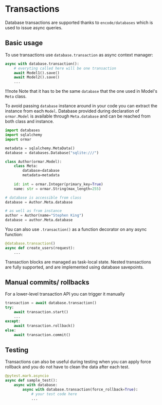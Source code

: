 # Transactions

Database transactions are supported thanks to `encode/databases` which is used to issue async queries.

## Basic usage

To use transactions use `database.transaction` as async context manager:

```python
async with database.transaction():
    # everyting called here will be one transaction
    await Model1().save()
    await Model2().save()
    ...
```

!!!note
    Note that it has to be the same `database` that the one used in Model's `Meta` class.

To avoid passing `database` instance around in your code you can extract the instance from each `Model`.
Database provided during declaration of `ormar.Model` is available through `Meta.database` and can
be reached from both class and instance.

```python
import databases
import sqlalchemy
import ormar

metadata = sqlalchemy.MetaData()
database = databases.Database("sqlite:///")

class Author(ormar.Model):
    class Meta:
        database=database
        metadata=metadata
    
    id: int = ormar.Integer(primary_key=True)
    name: str = ormar.String(max_length=255)

# database is accessible from class
database = Author.Meta.database

# as well as from instance
author = Author(name="Stephen King")
database = author.Meta.database

```

You can also use `.transaction()` as a function decorator on any async function:

```python
@database.transaction()
async def create_users(request):
    ...
```

Transaction blocks are managed as task-local state. Nested transactions
are fully supported, and are implemented using database savepoints.

## Manual commits/ rollbacks

For a lower-level transaction API you can trigger it manually

```python
transaction = await database.transaction()
try:
    await transaction.start()
    ...
except:
    await transaction.rollback()
else:
    await transaction.commit()
```


## Testing

Transactions can also be useful during testing when you can apply force rollback 
and you do not have to clean the data after each test.

```python
@pytest.mark.asyncio
async def sample_test():
    async with database:
        async with database.transaction(force_rollback=True):
            # your test code here
            ...
```